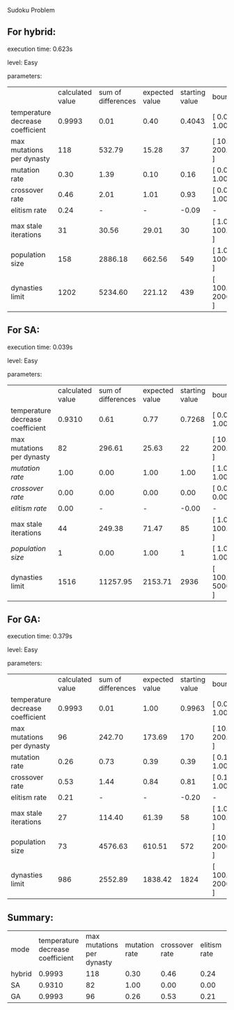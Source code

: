 Sudoku Problem

## For hybrid:

execution time: 0.623s

level: Easy

parameters: 

<table><tr><td><td>calculated value<td>sum of differences<td>expected value<td>starting value<td>bounds<tr><td>temperature decrease coefficient<td>0.9993<td>0.01<td>0.40<td>0.4043<td>[ 0.00; 1.00 ]<tr><td>max mutations per dynasty<td>118<td>532.79<td>15.28<td>37<td>[ 10.00; 200.00 ]<tr><td>mutation rate<td>0.30<td>1.39<td>0.10<td>0.16<td>[ 0.00; 1.00 ]<tr><td>crossover rate<td>0.46<td>2.01<td>1.01<td>0.93<td>[ 0.00; 1.00 ]<tr><td>elitism rate<td>0.24<td>-<td>-<td>-0.09<td>-<tr><td>max stale iterations<td>31<td>30.56<td>29.01<td>30<td>[ 1.00; 100.00 ]<tr><td>population size<td>158<td>2886.18<td>662.56<td>549<td>[ 1.00; 1000.00 ]<tr><td>dynasties limit<td>1202<td>5234.60<td>221.12<td>439<td>[ 100.00; 2000.00 ]</table>


## For SA:

execution time: 0.039s

level: Easy

parameters: 

<table><tr><td><td>calculated value<td>sum of differences<td>expected value<td>starting value<td>bounds<tr><td>temperature decrease coefficient<td>0.9310<td>0.61<td>0.77<td>0.7268<td>[ 0.00; 1.00 ]<tr><td>max mutations per dynasty<td>82<td>296.61<td>25.63<td>22<td>[ 10.00; 200.00 ]<tr><td><em>mutation rate</em><td>1.00<td>0.00<td>1.00<td>1.00<td>[ 1.00; 1.00 ]<tr><td><em>crossover rate</em><td>0.00<td>0.00<td>0.00<td>0.00<td>[ 0.00; 0.00 ]<tr><td><em>elitism rate</em><td>0.00<td>-<td>-<td>-0.00<td>-<tr><td>max stale iterations<td>44<td>249.38<td>71.47<td>85<td>[ 1.00; 100.00 ]<tr><td><em>population size</em><td>1<td>0.00<td>1.00<td>1<td>[ 1.00; 1.00 ]<tr><td>dynasties limit<td>1516<td>11257.95<td>2153.71<td>2936<td>[ 100.00; 5000.00 ]</table>


## For GA:

execution time: 0.379s

level: Easy

parameters: 

<table><tr><td><td>calculated value<td>sum of differences<td>expected value<td>starting value<td>bounds<tr><td>temperature decrease coefficient<td>0.9993<td>0.01<td>1.00<td>0.9963<td>[ 0.00; 1.00 ]<tr><td>max mutations per dynasty<td>96<td>242.70<td>173.69<td>170<td>[ 10.00; 200.00 ]<tr><td>mutation rate<td>0.26<td>0.73<td>0.39<td>0.39<td>[ 0.10; 1.00 ]<tr><td>crossover rate<td>0.53<td>1.44<td>0.84<td>0.81<td>[ 0.10; 1.00 ]<tr><td>elitism rate<td>0.21<td>-<td>-<td>-0.20<td>-<tr><td>max stale iterations<td>27<td>114.40<td>61.39<td>58<td>[ 1.00; 100.00 ]<tr><td>population size<td>73<td>4576.63<td>610.51<td>572<td>[ 10.00; 2000.00 ]<tr><td>dynasties limit<td>986<td>2552.89<td>1838.42<td>1824<td>[ 100.00; 2000.00 ]</table>

## Summary:

<table><tr><td>mode<td>temperature
decrease
coefficient<td>max
mutations
per
dynasty<td>mutation
rate<td>crossover
rate<td>elitism
rate<td>max
stale
iterations<td>population
size<td>dynasties
limit<tr><td>hybrid<td>0.9993<td>118<td>0.30<td>0.46<td>0.24<td>31<td>158<td>1202<tr><td>SA<td>0.9310<td>82<td>1.00<td>0.00<td>0.00<td>44<td>1<td>1516<tr><td>GA<td>0.9993<td>96<td>0.26<td>0.53<td>0.21<td>27<td>73<td>986</table>